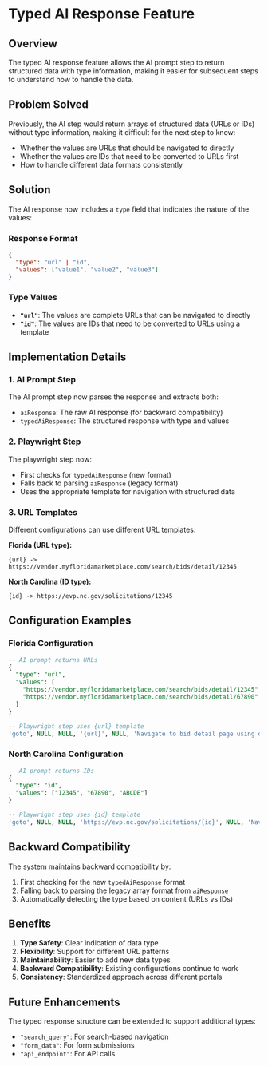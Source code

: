 # Typed AI Response Feature

## Overview

The typed AI response feature allows the AI prompt step to return structured data with type information, making it easier for subsequent steps to understand how to handle the data.

## Problem Solved

Previously, the AI step would return arrays of structured data (URLs or IDs) without type information, making it difficult for the next step to know:

- Whether the values are URLs that should be navigated to directly
- Whether the values are IDs that need to be converted to URLs first
- How to handle different data formats consistently

## Solution

The AI response now includes a `type` field that indicates the nature of the values:

### Response Format

```json
{
  "type": "url" | "id",
  "values": ["value1", "value2", "value3"]
}
```

### Type Values

- **`"url"`**: The values are complete URLs that can be navigated to directly
- **`"id"`**: The values are IDs that need to be converted to URLs using a template

## Implementation Details

### 1. AI Prompt Step

The AI prompt step now parses the response and extracts both:

- `aiResponse`: The raw AI response (for backward compatibility)
- `typedAiResponse`: The structured response with type and values

### 2. Playwright Step

The playwright step now:

- First checks for `typedAiResponse` (new format)
- Falls back to parsing `aiResponse` (legacy format)
- Uses the appropriate template for navigation with structured data

### 3. URL Templates

Different configurations can use different URL templates:

**Florida (URL type):**

```
{url} -> https://vendor.myfloridamarketplace.com/search/bids/detail/12345
```

**North Carolina (ID type):**

```
{id} -> https://evp.nc.gov/solicitations/12345
```

## Configuration Examples

### Florida Configuration

```sql
-- AI prompt returns URLs
{
  "type": "url",
  "values": [
    "https://vendor.myfloridamarketplace.com/search/bids/detail/12345",
    "https://vendor.myfloridamarketplace.com/search/bids/detail/67890"
  ]
}

-- Playwright step uses {url} template
'goto', NULL, NULL, '{url}', NULL, 'Navigate to bid detail page using dynamic URL'
```

### North Carolina Configuration

```sql
-- AI prompt returns IDs
{
  "type": "id",
  "values": ["12345", "67890", "ABCDE"]
}

-- Playwright step uses {id} template
'goto', NULL, NULL, 'https://evp.nc.gov/solicitations/{id}', NULL, 'Navigate to bid detail page using dynamic ID'
```

## Backward Compatibility

The system maintains backward compatibility by:

1. First checking for the new `typedAiResponse` format
2. Falling back to parsing the legacy array format from `aiResponse`
3. Automatically detecting the type based on content (URLs vs IDs)

## Benefits

1. **Type Safety**: Clear indication of data type
2. **Flexibility**: Support for different URL patterns
3. **Maintainability**: Easier to add new data types
4. **Backward Compatibility**: Existing configurations continue to work
5. **Consistency**: Standardized approach across different portals

## Future Enhancements

The typed response structure can be extended to support additional types:

- `"search_query"`: For search-based navigation
- `"form_data"`: For form submissions
- `"api_endpoint"`: For API calls

